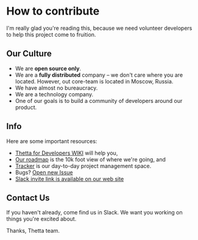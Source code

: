 # How to contribute

I'm really glad you're reading this, because we need volunteer developers to help this project come to fruition.

## Our Culture

- We are **open source only**.
- We are a **fully distributed** company – we don't care where you are located. However, out core-team is located in Moscow, Russia.
- We have almost no bureaucracy.
- We are a technology company.
- One of our goals is to build a community of developers around our product. 

## Info

Here are some important resources:

  * [Thetta for Developers WIKI](https://github.com/Thetta/Thetta-DAO-Framework/wiki) will help you,
  * [Our roadmap](https://github.com/Thetta/Thetta-DAO-Framework/wiki) is the 10k foot view of where we're going, and
  * [Tracker](https://github.com/Thetta/Thetta-DAO-Framework/projects/1) is our day-to-day project management space.
  * Bugs? [Open new Issue](https://github.com/Thetta/Thetta-DAO-Framework/issues)
  * [Slack invite link is available on our web site](https://web.thetta.io)

## Contact Us

If you haven't already, come find us in Slack. We want you working on things you're excited about.

Thanks,
Thetta team.
